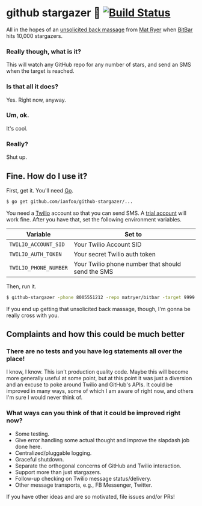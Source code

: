 # github stargazer 🤩  [![Build Status](https://travis-ci.org/ianfoo/github-stargazer.svg?branch=master)](https://travis-ci.org/ianfoo/github-stargazer)

All in the hopes of an [unsolicited back
massage](https://twitter.com/matryer/status/1042270822923030528) from [Mat
Ryer](https://github.com/matryer) when
[BitBar](https://github.com/matryer/bitbar) hits 10,000 stargazers.

### Really though, what is it?

This will watch any GitHub repo for any number of stars, and send an SMS when
the target is reached.

### Is that all it does?

Yes. Right now, anyway.

### Um, ok.

It's cool.

### Really?

Shut up.

## Fine. How do I use it?

First, get it. You'll need [Go](https://golang.org).
```bash
$ go get github.com/ianfoo/github-stargazer/...
```

You need a [Twilio](https://twilio.com) account so that you can send SMS.  A
[trial
account](https://support.twilio.com/hc/en-us/articles/223136107-How-does-Twilio-s-Free-Trial-work-)
will work fine. After you have that, set the following environment variables.

| Variable              | Set to                                            |
|-----------------------|---------------------------------------------------|
| `TWILIO_ACCOUNT_SID`  | Your Twilio Account SID                           |
| `TWILIO_AUTH_TOKEN`   | Your secret Twilio auth token                     |
| `TWILIO_PHONE_NUMBER` | Your Twilio phone number that should send the SMS |

Then, run it.
```bash
$ github-stargazer -phone 8005551212 -repo matryer/bitbar -target 9999
```

If you end up getting that unsolicited back massage, though, I'm gonna be
really cross with you.

## Complaints and how this could be much better

### There are no tests and you have log statements all over the place!

I know, I know. This isn't production quality code. Maybe this will become more
generally useful at some point, but at this point it was just a diversion and
an excuse to poke around Twilio and GitHub's APIs. It could be improved in many
ways, some of which I am aware of right now, and others I'm sure I would never
think of.

### What ways can you think of that it could be improved right now?

* Some testing.
* Give error handling some actual thought and improve the slapdash job done
  here.
* Centralized/pluggable logging.
* Graceful shutdown.
* Separate the orthogonal concerns of GitHub and Twilio interaction.
* Support more than just stargazers.
* Follow-up checking on Twilio message status/delivery.
* Other message transports, e.g., FB Messenger, Twitter.

If you have other ideas and are so motivated, file issues and/or PRs!
